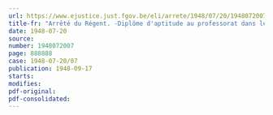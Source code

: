 ```yaml
---
url: https://www.ejustice.just.fgov.be/eli/arrete/1948/07/20/1948072007/justel
title-fr: "Arrêté du Régent. -Diplôme d'aptitude au professorat dans les écoles normales primaires de l'Etat. -Règlement. -Modifications"
date: 1948-07-20
source:
number: 1948072007
page: 888888
case: 1948-07-20/07
publication: 1948-09-17
starts:
modifies:
pdf-original:
pdf-consolidated:
---
```


